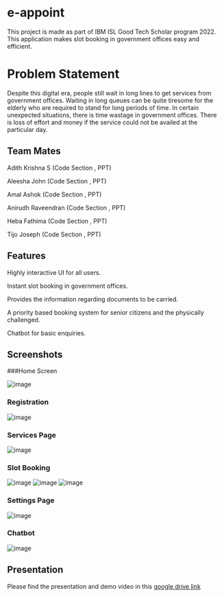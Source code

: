 # e-appoint

This project is made as part of IBM ISL Good Tech Scholar program 2022. This application makes slot booking in government offices easy and efficient.
# Problem Statement

Despite this digital era, people still wait in long lines to get services from government offices. Waiting in long queues can be quite tiresome for the elderly who are required to stand for long periods of time. In certain unexpected situations, there is time wastage in government offices. There is loss of effort and money if the service could not be availed at the particular day.

## Team Mates

Adith Krishna S (Code Section , PPT) 

Aleesha  John (Code Section , PPT)

Amal  Ashok (Code Section , PPT)

Anirudh Raveendran (Code Section , PPT)

Heba  Fathima (Code Section , PPT)

Tijo  Joseph (Code Section , PPT)

## Features
Highly interactive UI for all users.

Instant slot booking in government offices.

Provides the information regarding documents to be carried.

A priority based booking system for senior citizens and the physically challenged.

Chatbot for basic enquiries.

## Screenshots
###Home Screen

![image](https://user-images.githubusercontent.com/85231589/167071272-9c02fcf7-cd13-4c48-8eaa-a6bb6c70a7f2.png)

### Registration

![image](https://user-images.githubusercontent.com/85231589/167071568-7c5b32a7-a35c-4060-a29c-5be56a587202.png)

### Services Page

![image](https://user-images.githubusercontent.com/85231589/167071686-a5a08d41-5752-4841-9a9b-ad2011772837.png)

### Slot Booking

![image](https://user-images.githubusercontent.com/85231589/167071774-f87892a2-6a21-450d-beb8-1f41dd0df0c2.png)
![image](https://user-images.githubusercontent.com/85231589/167071819-349dcb84-0917-40c9-9972-629c06b136d3.png)
![image](https://user-images.githubusercontent.com/85231589/167071860-7a13b8e3-ffb7-4c60-9e13-c1b030970638.png)

### Settings Page

![image](https://user-images.githubusercontent.com/85231589/167071935-06b10292-1e4c-4b6b-b25f-d0368908ea99.png)

### Chatbot

![image](https://user-images.githubusercontent.com/85231589/167071987-6ecbda08-41cc-4938-bfe0-d924e2884f5e.png)

## Presentation

Please find the presentation and demo video in this [google drive link](https://drive.google.com/drive/folders/1KIJl12oDXCN0LxkNRkOetBd56K5X2qXo?usp=sharing)
